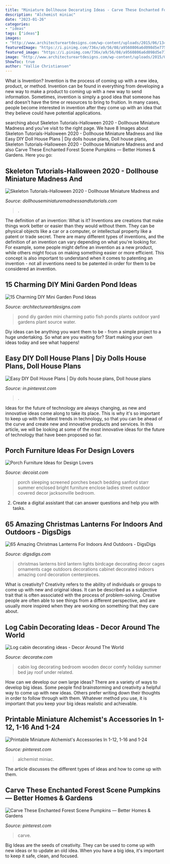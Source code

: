 ```yaml
---
title: "Miniature Dollhouse Decorating Ideas - Carve These Enchanted Forest Scene Pumpkins — Better Homes &amp; Gardens"
description: "Alchemist miniac"
date: "2023-01-26"
categories:
- "ideas"
tags: ["ideas"]
images:
- "http://www.architectureartdesigns.com/wp-content/uploads/2015/06/1345.jpg"
featuredImage: "https://i.pinimg.com/736x/a9/56/08/a9560806a6d098d5e7753bda9365bf97.jpg"
featured_image: "https://i.pinimg.com/736x/a9/56/08/a9560806a6d098d5e7753bda9365bf97.jpg"
image: "http://www.architectureartdesigns.com/wp-content/uploads/2015/06/1345.jpg"
ShowToc: true
author: "Vallie Christiansen"
---
```



What is Invention?
Invention is the process of coming up with a new idea, product, or method. Invention can be found in everything from developing a new way to make a product to coming up with a new way to send information. Sometimes, invention is simply a good idea that someone has and doesn't have the time or resources to bring to fruition. In many cases, people become interested in invention after they come up with an idea that they believe could have potential applications.

	

		
searching about Skeleton Tutorials-Halloween 2020 - Dollhouse Miniature Madness and you've visit to the right page. We have 8 Images about Skeleton Tutorials-Halloween 2020 - Dollhouse Miniature Madness and like Easy DIY Doll House Plans | Diy dolls house plans, Doll house plans, Skeleton Tutorials-Halloween 2020 - Dollhouse Miniature Madness and and also Carve These Enchanted Forest Scene Pumpkins — Better Homes &amp; Gardens. Here you go:
		
    
## Skeleton Tutorials-Halloween 2020 - Dollhouse Miniature Madness And

<img loading=lazy src="https://www.dollhouseminiaturemadnessandtutorials.com/wp-content/uploads/2020/10/119992582_3531008083617524_6737928098736358677_o.jpg" onerror="this.onerror=null;this.src='https://tse3.mm.bing.net/th?id=OIP.Ocl1YuGnJrpuXToylKrJtQHaJ4&amp;pid=15.1';" alt="Skeleton Tutorials-Halloween 2020 - Dollhouse Miniature Madness and">

_Source: dollhouseminiaturemadnessandtutorials.com_

>. 

	

The definition of an invention: What is it?
Inventions are creations that make things work better or easier than they would without them. They can be physical objects like a car or a computer, or intellectual property like a patent or trade secret. There are many different types of inventions, and the definition of an invention can vary depending on what you're looking for. For example, some people might define an invention as a new product, while others might focus on making something easier or more efficient. This concept is also important to understand when it comes to patenting an invention - not all inventions need to be patented in order for them to be considered an invention.

    
## 15 Charming DIY Mini Garden Pond Ideas

<img loading=lazy src="http://www.architectureartdesigns.com/wp-content/uploads/2015/06/1345.jpg" onerror="this.onerror=null;this.src='https://tse3.mm.bing.net/th?id=OIP.6tx7jHsQA3_16fAz-isg9QHaJ4&amp;pid=15.1';" alt="15 Charming DIY Mini Garden Pond Ideas">

_Source: architectureartdesigns.com_

>pond diy garden mini charming patio fish ponds plants outdoor yard gardens plant source water. 

	

Diy ideas can be anything you want them to be - from a simple project to a huge undertaking. So what are you waiting for? Start making your own ideas today and see what happens!

    
## Easy DIY Doll House Plans | Diy Dolls House Plans, Doll House Plans

<img loading=lazy src="https://i.pinimg.com/736x/ef/61/46/ef6146b30c22f84cbc5de6a5f9f1bf6d.jpg" onerror="this.onerror=null;this.src='https://tse3.mm.bing.net/th?id=OIP.8NjyWdahBSnQhSxoATusrgAAAA&amp;pid=15.1';" alt="Easy DIY Doll House Plans | Diy dolls house plans, Doll house plans">

_Source: in.pinterest.com_

>. 

	

Ideas for the future of technology are always changing, as new and innovative ideas come along to take its place. This is why it's so important to keep up with the latest trends in technology, so that you can be ahead of the curve and create new and innovative products and services. In this article, we will be looking at some of the most innovative ideas for the future of technology that have been proposed so far.

    
## Porch Furniture Ideas For Design Lovers

<img loading=lazy src="http://cdn.decoist.com/wp-content/uploads/2015/08/Sleeping-porch-with-bright-bedding.jpg" onerror="this.onerror=null;this.src='https://tse2.mm.bing.net/th?id=OIP.JultIw2x_ebRLD_MGie1EQHaKp&amp;pid=15.1';" alt="Porch Furniture Ideas for Design Lovers">

_Source: decoist.com_

>porch sleeping screened porches beach bedding sanford starr summer enclosed bright furniture enclose ladies street outdoor covered decor jacksonville bedroom. 

	

2. Create a digital assistant that can answer questions and help you with tasks.

    
## 65 Amazing Christmas Lanterns For Indoors And Outdoors - DigsDigs

<img loading=lazy src="https://www.digsdigs.com/photos/2012/11/41-amazing-christmas-lanterns-for-indoors-and-outdoors-23-775x1038.jpg" onerror="this.onerror=null;this.src='https://tse2.mm.bing.net/th?id=OIP.4L8q9pKPrzfOSObRGVwvvAHaJ6&amp;pid=15.1';" alt="65 Amazing Christmas Lanterns For Indoors And Outdoors - DigsDigs">

_Source: digsdigs.com_

>christmas lanterns bird lantern lights birdcage decorating decor cages ornaments cage outdoors decorations cabinet decorated indoors amazing cord decoration centerpieces. 

	

What is creativity?
Creativity refers to the ability of individuals or groups to come up with new and original ideas. It can be described as a subjective trait that is often associated with the process of problem-solving. Creative people are often able to see things from a different perspective, and are usually more inspired when they are working on something that they care about.

    
## Log Cabin Decorating Ideas - Decor Around The World

<img loading=lazy src="https://decoratw.com/wp-content/uploads/2015/01/small-log-cabin-decorating-ideas-1.jpg" onerror="this.onerror=null;this.src='https://tse1.mm.bing.net/th?id=OIP.THEOgMmhz-bqASE-LEPTbAHaJ4&amp;pid=15.1';" alt="Log cabin decorating ideas - Decor Around The World">

_Source: decoratw.com_

>cabin log decorating bedroom wooden decor comfy holiday summer bed jay roof under related. 

	

How can we develop our own large ideas?
There are a variety of ways to develop big ideas. Some people find brainstorming and creativity a helpful way to come up with new ideas. Others prefer writing down their thoughts in order to follow through with them. Whatever method you use, it is important that you keep your big ideas realistic and achievable.

    
## Printable Miniature Alchemist&#039;s Accessories In 1-12, 1-16 And 1-24

<img loading=lazy src="https://i.pinimg.com/736x/ec/34/3b/ec343bb01f011ffcaaeeff08ce423223.jpg" onerror="this.onerror=null;this.src='https://tse1.mm.bing.net/th?id=OIP.upokamjkanBJbRy95x-EkgHaMM&amp;pid=15.1';" alt="Printable Miniature Alchemist&#039;s Accessories In 1-12, 1-16 and 1-24">

_Source: pinterest.com_

>alchemist miniac. 

	

The article discusses the different types of ideas and how to come up with them.

    
## Carve These Enchanted Forest Scene Pumpkins — Better Homes &amp; Gardens

<img loading=lazy src="https://i.pinimg.com/736x/a9/56/08/a9560806a6d098d5e7753bda9365bf97.jpg" onerror="this.onerror=null;this.src='https://tse3.mm.bing.net/th?id=OIP.1cTNt2J0FWnzhOx0vOTCuwHaJf&amp;pid=15.1';" alt="Carve These Enchanted Forest Scene Pumpkins — Better Homes &amp; Gardens">

_Source: pinterest.com_

>carve. 

	

Big Ideas are the seeds of creativity. They can be used to come up with new ideas or to update an old idea. When you have a big idea, it's important to keep it safe, clean, and focused.

